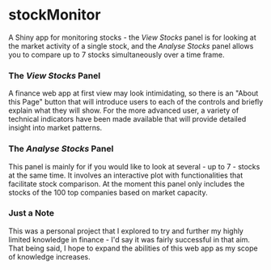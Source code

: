 # stockMonitor

A Shiny app for monitoring stocks - the *View Stocks* panel is for looking at the market activity of a single stock, and the *Analyse Stocks* panel allows you to compare up to 7 stocks simultaneously over a time frame.

### The *View Stocks* Panel
A finance web app at first view may look intimidating, so there is an "About this Page" button that will introduce users to each of the controls and briefly explain what they will show. For the more advanced user, a variety of technical indicators have been made available that will provide detailed insight into market patterns.

### The *Analyse Stocks* Panel
This panel is mainly for if you would like to look at several - up to 7 - stocks at the same time. It involves an interactive plot with functionalities that facilitate stock comparison. At the moment this panel only includes the stocks of the 100 top companies based on market capacity.

### Just a Note
This was a personal project that I explored to try and further my highly limited knowledge in finance - I'd say it was fairly successful in that aim. That being said, I hope to expand the abilities of this web app as my scope of knowledge increases.
